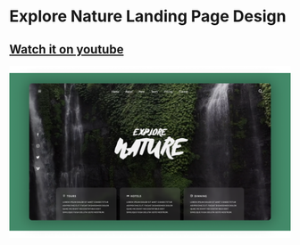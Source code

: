 # Explore Nature Landing Page Design
## [Watch it on youtube](https://youtu.be/26C4C3O1VJc)

![Design Preview](/preview.png)
